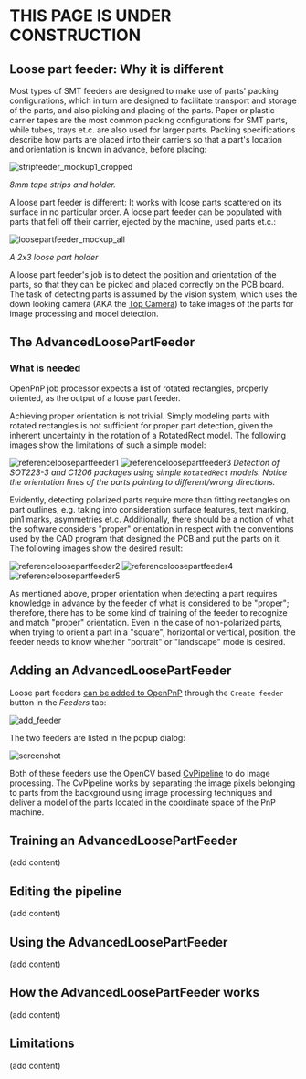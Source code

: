 # **THIS PAGE IS UNDER CONSTRUCTION**

## Loose part feeder: Why it is different

Most types of SMT feeders are designed to make use of parts' packing configurations, which in turn are designed to facilitate transport and storage of the parts, and also picking and placing of the parts. Paper or plastic carrier tapes are the most common packing configurations for SMT parts, while tubes, trays et.c. are also used for larger parts.  Packing specifications describe how parts are placed into their carriers so that a part's location and orientation is known in advance, before placing: 

![stripfeeder_mockup1_cropped](https://user-images.githubusercontent.com/1109829/27771876-54a8df70-5f60-11e7-9776-888ef5c0ba3b.png)

_8mm tape strips and holder._

A loose part feeder is different: It works with loose parts scattered on its surface in no particular order. A loose part feeder can be populated with parts that fell off their carrier, ejected by the machine, used parts et.c.:

![loosepartfeeder_mockup_all](https://user-images.githubusercontent.com/1109829/27770342-b4201920-5f45-11e7-8e83-6974acbd075c.png)

_A 2x3 loose part holder_

A loose part feeder's job is to detect the position and orientation of the parts, so that they can be picked and placed correctly on the PCB board. The task of detecting parts is assumed by the vision system, which uses the down looking camera (AKA the [Top Camera](https://github.com/openpnp/openpnp/wiki/Setup-and-Calibration:-Top-Camera-Setup)) to take images of the parts for image processing and model detection.

## The AdvancedLoosePartFeeder
### What is needed
OpenPnP job processor expects a list of rotated rectangles, properly oriented, as the output of a loose part feeder.

Achieving proper orientation is not trivial. Simply modeling parts with rotated rectangles is not sufficient for proper part detection, given the inherent uncertainty in the rotation of a RotatedRect model. The following images show the limitations of such a simple model:

![referenceloosepartfeeder1](https://user-images.githubusercontent.com/1109829/27795792-210cd6b6-6010-11e7-87b3-73e9aba35199.png) ![referenceloosepartfeeder3](https://user-images.githubusercontent.com/1109829/27795793-210ffa3a-6010-11e7-9f20-41543d5d6532.png)
_Detection of SOT223-3 and C1206 packages using simple `RotatedRect` models. Notice the orientation lines of the parts pointing to different/wrong directions._

Evidently, detecting polarized parts require more than fitting rectangles on part outlines, e.g. taking into consideration surface features, text marking, pin1 marks, asymmetries et.c. Additionally, there should be a notion of what the software considers "proper" orientation in respect with the conventions used by the CAD program that designed the PCB and put the parts on it. The following images show the desired result:

![referenceloosepartfeeder2](https://user-images.githubusercontent.com/1109829/27795795-2125676c-6010-11e7-8065-1e638a06726d.png) ![referenceloosepartfeeder4](https://user-images.githubusercontent.com/1109829/27795794-2118bbac-6010-11e7-95e2-78836f99b46e.png) ![referenceloosepartfeeder5](https://user-images.githubusercontent.com/1109829/27795796-215df37a-6010-11e7-9c33-a02555105c4a.png)


As mentioned above, proper orientation when detecting a part requires knowledge in advance by the feeder of what is considered to be "proper"; therefore, there has to be some kind of training of the feeder to recognize and match "proper" orientation. Even in the case of non-polarized parts, when trying to orient a part in a "square", horizontal or vertical, position, the feeder needs to know whether "portrait" or "landscape" mode is desired.
 
## Adding an AdvancedLoosePartFeeder

Loose part feeders [can be added to OpenPnP](https://github.com/openpnp/openpnp/wiki/Setup-and-Calibration:-Feeders#adding-a-feeder) through the `Create feeder` button in the _Feeders_ tab:

![add_feeder](https://user-images.githubusercontent.com/1109829/27770481-162114ce-5f48-11e7-8cff-4c894f731137.png)

The two feeders are listed in the popup dialog:

![screenshot](https://user-images.githubusercontent.com/1109829/27770426-403790b8-5f47-11e7-90f7-ce7db6064a3a.png)

Both of these feeders use the OpenCV based [CvPipeline](https://github.com/openpnp/openpnp/wiki/CvPipeline) to do image processing. The CvPipeline works by separating the image pixels belonging to parts from the background using image processing techniques and deliver a model of the parts located in the coordinate space of the PnP machine.

## Training an AdvancedLoosePartFeeder
(add content)
## Editing the pipeline
(add content)
## Using the AdvancedLoosePartFeeder
(add content)
## How the AdvancedLoosePartFeeder works
(add content)
## Limitations
(add content)
